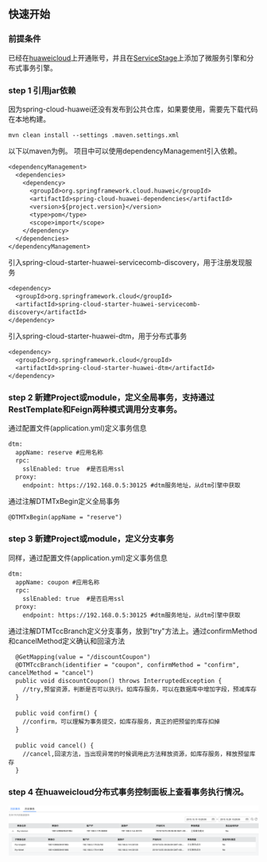 ## 快速开始

### 前提条件

已经在[huaweicloud](https://www.huaweicloud.com)上开通账号，并且在[ServiceStage](https://www.huaweicloud.com/product/servicestage.html)上添加了微服务引擎和分布式事务引擎。

### step 1 引用jar依赖

因为spring-cloud-huawei还没有发布到公共仓库，如果要使用，需要先下载代码在本地构建。
    
    mvn clean install --settings .maven.settings.xml 

以下以maven为例。
项目中可以使用dependencyManagement引入依赖。

    <dependencyManagement>
      <dependencies>
        <dependency>
          <groupId>org.springframework.cloud.huawei</groupId>
          <artifactId>spring-cloud-huawei-dependencies</artifactId>
          <version>${project.version}</version>
          <type>pom</type>
          <scope>import</scope>
        </dependency>
      </dependencies>
    </dependencyManagement>

引入spring-cloud-starter-huawei-servicecomb-discovery，用于注册发现服务
    
    <dependency>
      <groupId>org.springframework.cloud</groupId>
      <artifactId>spring-cloud-starter-huawei-servicecomb-discovery</artifactId>
    </dependency>

引入spring-cloud-starter-huawei-dtm，用于分布式事务

    <dependency>
      <groupId>org.springframework.cloud</groupId>
      <artifactId>spring-cloud-starter-huawei-dtm</artifactId>
    </dependency>
    

  
  
### step 2 新建Project或module，定义全局事务，支持通过RestTemplate和Feign两种模式调用分支事务。
通过配置文件(application.yml)定义事务信息

    dtm:
      appName: reserve #应用名称
      rpc:
        sslEnabled: true  #是否启用ssl
      proxy:
        endpoint: https://192.168.0.5:30125 #dtm服务地址，从dtm引擎中获取

通过注解DTMTxBegin定义全局事务

    @DTMTxBegin(appName = "reserve")
    
### step 3 新建Project或module，定义分支事务
同样，通过配置文件(application.yml)定义事务信息

    dtm:
      appName: coupon #应用名称
      rpc:
        sslEnabled: true  #是否启用ssl
      proxy:
        endpoint: https://192.168.0.5:30125 #dtm服务地址，从dtm引擎中获取

通过注解DTMTccBranch定义分支事务，放到"try"方法上。通过confirmMethod和cancelMethod定义确认和回滚方法

      @GetMapping(value = "/discountCoupon")
      @DTMTccBranch(identifier = "coupon", confirmMethod = "confirm", cancelMethod = "cancel")
      public void discountCoupon() throws InterruptedException {
        //try,预留资源，判断是否可以执行。如库存服务，可以在数据库中增加字段，预减库存
      }
    
      public void confirm() {
        //confirm，可以理解为事务提交，如库存服务，真正的把预留的库存扣掉
      }
    
      public void cancel() {
        //cancel,回滚方法，当出现异常的时候调用此方法释放资源，如库存服务，释放预留库存
      }
### step 4 在huaweicloud分布式事务控制面板上查看事务执行情况。

  ![avatar](./imgs/dtm_history.png)
